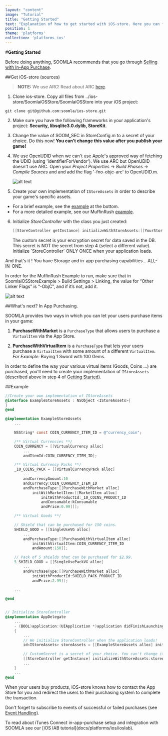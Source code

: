 ```yaml
---
layout: "content"
image: "Tutorial"
title: "Getting Started"
text: "Explanation of how to get started with iOS-store. Here you can find a basic example of initialization, economy framework integration, and links to downloads and IAP setup."
position: 1
theme: 'platforms'
collection: 'platforms_ios'
---
```


#**Getting Started**

Before doing anything, SOOMLA recommends that you go through [Selling with In-App Purchase](https://developer.apple.com/appstore/in-app-purchase/index.html).

##Get iOS-store (sources)

> **NOTE:** We use ARC! Read about ARC [here](http://www.google.com/url?q=http%3A%2F%2Fen.wikipedia.org%2Fwiki%2FAutomatic_Reference_Counting&sa=D&sntz=1&usg=AFQjCNHaQBd32glc8dP7HSzlvW1RhjInQA).

1. Clone ios-store. Copy all files from ../ios-store/SoomlaiOSStore/SoomlaiOSStore into your iOS project:

 `git clone git@github.com:soomla/ios-store.git`

2. Make sure you have the following frameworks in your application's project: **Security, libsqlite3.0.dylib, StoreKit**.

3. Change the value of SOOM_SEC in StoreConfig.m to a secret of your choice. Do this now! **You can't change this value after you publish your game!**

4. We use [OpenUDID](https://github.com/ylechelle/OpenUDID) when we can't use Apple's approved way of fetching the UDID (using 'identifierForVendor'). We use ARC but OpenUDID doesn't use ARC. Open your *Project Properties* -> *Build Phases* -> *Compile Sources* and and add the flag '-fno-objc-arc' to OpenUDID.m.

    ![alt text](/img/tutorial_img/ios_getting_started/compileSources.png "Compile sources")

5. Create your own implementation of `IStoreAssets` in order to describe your game's specific assets.
  - For a brief example, see the [example](#example) at the bottom.
  - For a more detailed example, see our MuffinRush [example](https://github.com/soomla/ios-store/blob/master/SoomlaiOSStoreExample/SoomlaiOSStoreExample/MuffinRushAssets.m).

6. Initialize _StoreController_ with the class you just created:

    ``` objectivec
    [[StoreController getInstance] initializeWithStoreAssets:[[YourStoreAssetsImplementation alloc] init] andCustomSecret:@"[YOUR CUSTOM SECRET HERE]"];
    ```

    <div class="info-box">The custom secret is your encryption secret for data saved in the DB. This secret is NOT the secret from step 4 (select a different value).</div>

    <div class="warning-box">Initialize `StoreController` ONLY ONCE when your application loads.</div>

And that's it ! You have Storage and in-app purchasing capabilities... ALL-IN-ONE.

<div class="info-box">In order for the MuffinRush Example to run, make sure that in SoomlaiOSStoreExample > Build Settings > Linking, the value for “Other Linker Flags” is “-ObjC”, and if it’s not, add it.</div>

![alt text](/img/tutorial_img/ios_getting_started/linkerFlags.png "Linker flags")

##What's next? In App Purchasing.

SOOMLA provides two ways in which you can let your users purchase items in your game:

 1. **PurchaseWithMarket** is a `PurchaseType` that allows users to purchase a `VirtualItem` via the App Store.

 2. **PurchaseWithVirtualItem** is a `PurchaseType` that lets your users purchase a `VirtualItem` with some amount of a different `VirtualItem`. *For Example:* Buying 1 Sword with 100 Gems.

In order to define the way your various virtual items (Goods, Coins ...) are purchased, you'll need to create your implementation of `IStoreAssets` (described above in step 4 of [Getting Started](#getting-started)).

##Example

``` objectivec
//Create your own implementation of IStoreAssets
@interface ExampleStoreAssets : NSObject <IStoreAssets>{
}
@end

@implementation ExampleStoreAssets
    ...

    NSString* const COIN_CURRENCY_ITEM_ID = @"currency_coin";

    /** Virtual Currencies **/
    COIN_CURRENCY = [[VirtualCurrency alloc]
        ...
        andItemId:COIN_CURRENCY_ITEM_ID];

    /** Virtual Currency Packs **/
    _10_COINS_PACK = [[VirtualCurrencyPack alloc]
        ...
        andCurrencyAmount:10
        andCurrency:COIN_CURRENCY_ITEM_ID
        andPurchaseType:[[PurchaseWithMarket alloc]
            initWithMarketItem:[[MarketItem alloc]
                initWithProductId:_10_COINS_PRODUCT_ID
                andConsumable:kConsumable
                andPrice:0.99]]];

    /** Virtual Goods **/

    // Shield that can be purchased for 150 coins.
    SHIELD_GOOD = [[SingleUseVG alloc]
        ...
        andPurchaseType:[[PurchaseWithVirtualItem alloc]
            initWithVirtualItem:COIN_CURRENCY_ITEM_ID
            andAmount:150]];

    // Pack of 5 shields that can be purchased for $2.99.
    5_SHIELD_GOOD = [[SingleUsePackVG alloc]
        ...
        andPurchaseType:[[PurchaseWithMarket alloc]
            initWithProductId:SHIELD_PACK_PRODUCT_ID
            andPrice:2.99]];

    ...

@end


// Initialize StoreController
@implementation AppDelegate
    ...
    - (BOOL)application:(UIApplication *)application didFinishLaunchingWithOptions:(NSDictionary *)launchOptions
    {
        ...
        // We initialize StoreController when the application loads!
        id<IStoreAssets> storeAssets = [[ExampleStoreAssets alloc] init];

        // CustomSecret is a secret of your choice. You can't change it after you publish your game.
        [[StoreController getInstance] initializeWithStoreAssets:storeAssets andCustomSecret:@"ChangeMe!!!"];
        ...
    }
    ...
@end
```

When your users buy products, iOS-store knows how to contact the App Store for you and redirect the users to their purchasing system to complete the transaction.

Don't forget to subscribe to events of successful or failed purchases (see [Event Handling](docs/platforms/ios/Events)).

<div class="info-box">To read about iTunes Connect in-app-purchase setup and integration with SOOMLA see our [iOS IAB tutorial](docs/platforms/ios/iosIab).</div>
